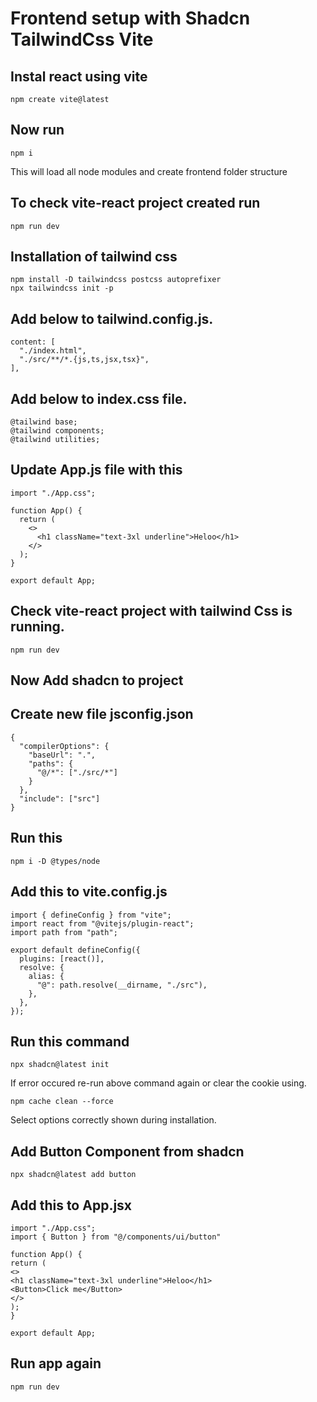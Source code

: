 # Frontend setup with Shadcn TailwindCss Vite

## Instal react using vite

```
npm create vite@latest
```

## Now run

```
npm i
```

This will load all node modules and create frontend folder structure

## To check vite-react project created run

```
npm run dev
```

## Installation of tailwind css

```
npm install -D tailwindcss postcss autoprefixer
npx tailwindcss init -p
```

## Add below to tailwind.config.js.

```
content: [
  "./index.html",
  "./src/**/*.{js,ts,jsx,tsx}",
],
```

## Add below to index.css file.

```
@tailwind base;
@tailwind components;
@tailwind utilities;

```

## Update App.js file with this

```
import "./App.css";

function App() {
  return (
    <>
      <h1 className="text-3xl underline">Heloo</h1>
    </>
  );
}

export default App;
```

## Check vite-react project with tailwind Css is running.

```
npm run dev
```

## Now Add shadcn to project

## Create new file jsconfig.json

```
{
  "compilerOptions": {
    "baseUrl": ".",
    "paths": {
      "@/*": ["./src/*"]
    }
  },
  "include": ["src"]
}
```

## Run this

```
npm i -D @types/node
```

## Add this to vite.config.js

```
import { defineConfig } from "vite";
import react from "@vitejs/plugin-react";
import path from "path";

export default defineConfig({
  plugins: [react()],
  resolve: {
    alias: {
      "@": path.resolve(__dirname, "./src"),
    },
  },
});

```

## Run this command

```
npx shadcn@latest init
```

If error occured re-run above command again or clear the cookie using.

```
npm cache clean --force
```

Select options correctly shown during installation.

## Add Button Component from shadcn

```
npx shadcn@latest add button
```

## Add this to App.jsx

```
import "./App.css";
import { Button } from "@/components/ui/button"

function App() {
return (
<>
<h1 className="text-3xl underline">Heloo</h1>
<Button>Click me</Button>
</>
);
}

export default App;

```

## Run app again

```
npm run dev
```
